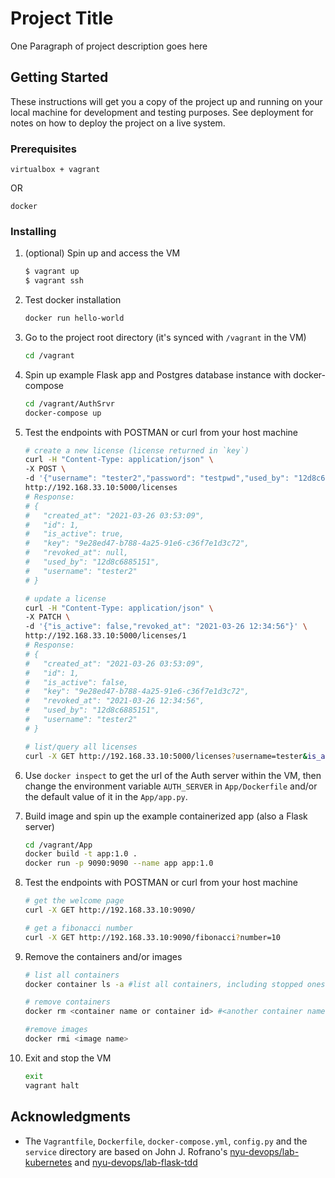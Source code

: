 # Project Title

One Paragraph of project description goes here

## Getting Started

These instructions will get you a copy of the project up and running on your local machine for development and testing purposes. 
See deployment for notes on how to deploy the project on a live system.

### Prerequisites

```
virtualbox + vagrant
```
OR
```
docker
```

### Installing

1. (optional) Spin up and access the VM

    ```sh
    $ vagrant up
    $ vagrant ssh
    ```

2. Test docker installation

    ```sh
    docker run hello-world
    ```

3. Go to the project root directory (it's synced with `/vagrant` in the VM)

    ```sh
    cd /vagrant
    ```

4. Spin up example Flask app and Postgres database instance with docker-compose

    ```sh
    cd /vagrant/AuthSrvr
    docker-compose up
    ```

5. Test the endpoints with POSTMAN or curl from your host machine

    ```sh
    # create a new license (license returned in `key`)
    curl -H "Content-Type: application/json" \
    -X POST \
    -d '{"username": "tester2","password": "testpwd","used_by": "12d8c6885151"}' \
    http://192.168.33.10:5000/licenses
    # Response:
    # {
    #   "created_at": "2021-03-26 03:53:09",
    #   "id": 1,
    #   "is_active": true,
    #   "key": "9e28ed47-b788-4a25-91e6-c36f7e1d3c72",
    #   "revoked_at": null,
    #   "used_by": "12d8c6885151",
    #   "username": "tester2"
    # }

    # update a license
    curl -H "Content-Type: application/json" \
    -X PATCH \
    -d '{"is_active": false,"revoked_at": "2021-03-26 12:34:56"}' \
    http://192.168.33.10:5000/licenses/1
    # Response:
    # {
    #   "created_at": "2021-03-26 03:53:09",
    #   "id": 1,
    #   "is_active": false,
    #   "key": "9e28ed47-b788-4a25-91e6-c36f7e1d3c72",
    #   "revoked_at": "2021-03-26 12:34:56",
    #   "used_by": "12d8c6885151",
    #   "username": "tester2"
    # }

    # list/query all licenses
    curl -X GET http://192.168.33.10:5000/licenses?username=tester&is_active=false        
    ```

6. Use `docker inspect` to get the url of the Auth server within the VM, then change the environment variable `AUTH_SERVER` in `App/Dockerfile` and/or the default value of it in the `App/app.py`.

7. Build image and spin up the example containerized app (also a Flask server)

    ```sh
    cd /vagrant/App
    docker build -t app:1.0 . 
    docker run -p 9090:9090 --name app app:1.0
    ```

8. Test the endpoints with POSTMAN or curl from your host machine

    ```sh
    # get the welcome page
    curl -X GET http://192.168.33.10:9090/

    # get a fibonacci number
    curl -X GET http://192.168.33.10:9090/fibonacci?number=10 
    ```

9. Remove the containers and/or images

    ```sh
    # list all containers
    docker container ls -a #list all containers, including stopped ones

    # remove containers
    docker rm <container name or container id> #<another container name> ...etc.

    #remove images
    docker rmi <image name>
    ```
   
10. Exit and stop the VM

    ```sh
    exit
    vagrant halt
    ```
<!-- ## Running the tests

Explain how to run the automated tests for this system

### Break down into end to end tests

Explain what these tests test and why

```
Give an example
```

## Deployment

Add additional notes about how to deploy this on a live system -->

## Acknowledgments
- The `Vagrantfile`, `Dockerfile`, `docker-compose.yml`, `config.py` and the `service` directory are based on John J. Rofrano's [nyu-devops/lab-kubernetes](https://github.com/nyu-devops/lab-kubernetes) and [nyu-devops/lab-flask-tdd](https://github.com/nyu-devops/lab-flask-tdd)
